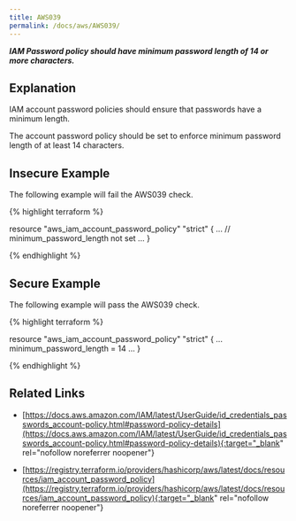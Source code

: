 ```yaml
---
title: AWS039
permalink: /docs/aws/AWS039/
---
```


***IAM Password policy should have minimum password length of 14 or more characters.***

## Explanation


IAM account password policies should ensure that passwords have a minimum length. 

The account password policy should be set to enforce minimum password length of at least 14 characters.



## Insecure Example

The following example will fail the AWS039 check.

{% highlight terraform %}

resource "aws_iam_account_password_policy" "strict" {
	...
	// minimum_password_length not set
	...
}

{% endhighlight %}



## Secure Example

The following example will pass the AWS039 check.

{% highlight terraform %}

resource "aws_iam_account_password_policy" "strict" {
	...
	minimum_password_length = 14
	...
}

{% endhighlight %}


## Related Links


- [https://docs.aws.amazon.com/IAM/latest/UserGuide/id_credentials_passwords_account-policy.html#password-policy-details](https://docs.aws.amazon.com/IAM/latest/UserGuide/id_credentials_passwords_account-policy.html#password-policy-details){:target="_blank" rel="nofollow noreferrer noopener"}

- [https://registry.terraform.io/providers/hashicorp/aws/latest/docs/resources/iam_account_password_policy](https://registry.terraform.io/providers/hashicorp/aws/latest/docs/resources/iam_account_password_policy){:target="_blank" rel="nofollow noreferrer noopener"}

